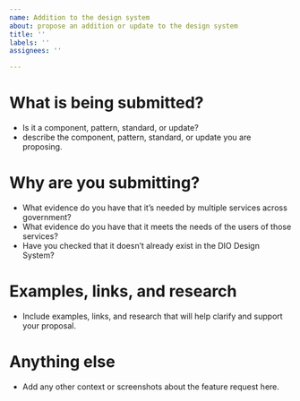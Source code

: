 ```yaml
---
name: Addition to the design system
about: propose an addition or update to the design system
title: ''
labels: ''
assignees: ''

---
```


# What is being submitted?
- Is it a component, pattern, standard, or update?
- describe the component, pattern, standard, or update you are proposing.

# Why are you submitting?
- What evidence do you have that it’s needed by multiple services across government?
- What evidence do you have that it meets the needs of the users of those services?
- Have you checked that it doesn’t already exist in the DIO Design System?

# Examples, links, and research
- Include examples, links, and research that will help clarify and support your proposal.

# Anything else
- Add any other context or screenshots about the feature request here.
